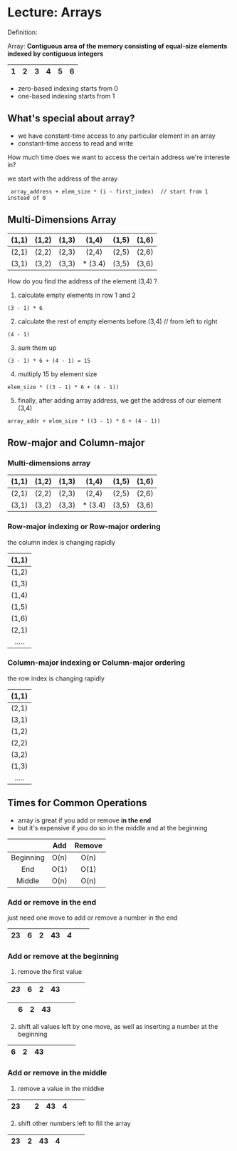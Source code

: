 # Lecture: Arrays
Definition: 

Array: **Contiguous area of the memory consisting of equal-size elements indexed by contiguous integers**

|1 |2 |3 |4 |5 |6 |
|-|-|-|-|-|-|

   + zero-based indexing starts from 0
   + one-based indexing starts from 1

## What's special about array?
   + we have constant-time access to any particular element in an array
   + constant-time access to read and write
   
How much time does we want to access the certain address we're intereste in?

we start with the address of the array

``` array_address + elem_size * (i - first_index)  // start from 1 instead of 0```
## Multi-Dimensions Array

 |(1,1) |(1,2) |(1,3) |(1,4) |(1,5) |(1,6)|
 |:---:|:---:|:---:|:---:|:---:|:---:|
 | (2,1)|(2,2) |(2,3) |(2,4) | (2,5)|(2,6) |
 |(3,1) |(3,2) |(3,3) | * (3.4)|(3,5) |(3,6) |
 
How do you find the address of the element (3,4) ?
 
1. calculate empty elements in row 1 and 2
```
(3 - 1) * 6
```
2. calculate the rest of empty elements before (3,4) // from left to right
```
(4 - 1)
```
3. sum them up
```
(3 - 1) * 6 + (4 - 1) = 15
```
4. multiply 15 by element size
```
elem_size * ((3 - 1) * 6 + (4 - 1))
```
5. finally, after adding array address, we get the address of our element (3,4)
```
array_addr + elem_size * ((3 - 1) * 6 + (4 - 1))
```

## Row-major and Column-major

### Multi-dimensions array
 
|(1,1) |(1,2) |(1,3) |(1,4) |(1,5) |(1,6)|
|:---:|:---:|:---:|:---:|:---:|:---:|
| (2,1)|(2,2) |(2,3) |(2,4) | (2,5)|(2,6) |
|(3,1) |(3,2) |(3,3) | * (3.4)|(3,5) |(3,6) |

### Row-major indexing or Row-major ordering
   
the column index is changing rapidly

|(1,1) |
|:---:|
|(1,2) |
|(1,3) |
|(1,4) |
|(1,5) |
|(1,6)|
| (2,1)|
|..... |

### Column-major indexing or Column-major ordering

the row index is changing rapidly
 
|(1,1) |
|:---:|
|(2,1) |
|(3,1) |
|(1,2) |
|(2,2) |
|(3,2)|
|(1,3)|
|..... |

## Times for Common Operations

   + array is great if you add or remove **in the end** 
   + but it's expensive if you do so in the middle and at the beginning

| |Add|Remove|
|:---:|:---:|:---:|
|Beginning|O(n) |O(n) |
|End|O(1) |O(1) |
|Middle|O(n) |O(n)|

### Add or remove in the end

just need one move to add or remove a number in the end

| 23 |6 |2|43| *4* | | |
|:---:|:---:|:---:|:---:|:---:|:---:|:---:|

### Add or remove at the beginning
   
   1. remove the first value

| *23* |6 |2|43|  | | |
|:---:|:---:|:---:|:---:|:---:|:---:|:---:|

|  |6 |2|43|  | | |
|:---:|:---:|:---:|:---:|:---:|:---:|:---:|

   2. shift all values left by one move, as well as inserting a number at the beginning
   
| 6 |2 |43||  | | |
|:---:|:---:|:---:|:---:|:---:|:---:|:---:|
   
### Add or remove in the middle
   1. remove a value in the middke
   
| 23 | |2|43| 4 | | |
|:---:|:---:|:---:|:---:|:---:|:---:|:---:|

   2. shift other numbers left to fill the array
   
| 23 | 2|43|4|  | | |
|:---:|:---:|:---:|:---:|:---:|:---:|:---:|
